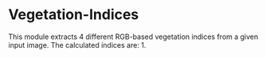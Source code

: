 # Vegetation-Indices

This module extracts 4 different RGB-based vegetation indices from a given input image. The calculated indices are:
1. 

